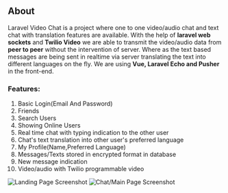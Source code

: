 ## About
Laravel Video Chat is a project where one to one video/audio chat and text chat with translation features are available.
With the help of **laravel web sockets** and **Twilio Video** we are able to transmit the video/audio data from **peer to peer** without the intervention of server. Where as the text based messages are being sent in realtime via server translating the text into different languages on the fly. We are using **Vue, Laravel Echo and Pusher** in the front-end.

### Features:
1. Basic Login(Email And Password)
2. Friends
3. Search Users
4. Showing Online Users
5. Real time chat with typing indication to the other user
6. Chat's text translation into other user's preferred language
7. My Profile(Name,Preferred Language)
8. Messages/Texts stored in encrypted format in database
9. New message indication
10. Video/audio with Twilio programmable video

![Landing Page Screenshot](https://res.cloudinary.com/harishdurga/image/upload/v1609072977/Screenshot_from_2020-12-27_18-12-42_vzt6np.png "Landing Page Screenshot")
![Chat/Main Page Screenshot](https://res.cloudinary.com/harishdurga/image/upload/v1609072856/Screenshot_from_2020-12-27_18-00-56_kuj7mt.png "Chat/Main Page Screenshot")
